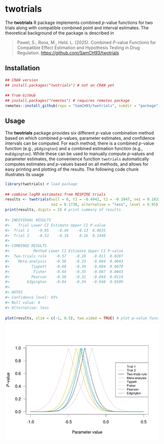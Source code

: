 # twotrials

The **twotrials** R package implements combined *p*-value functions for two
trials along with compatible combined point and interval estimates. The
theoretical background of the package is described in

> Pawel, S., Roos, M., Held. L. (2025). Combined *P*-value Functions for Compatible Effect Estimation and Hypothesis Testing in Drug Regulation. <https://github.com/SamCH93/twotrials>

## Installation

```r
## CRAN version
## install.packages("twotrials") # not on CRAN yet

## from GitHub
## install.packages("remotes") # requires remotes package
remotes::install_github(repo = "SamCH93/twotrials", subdir = "package")
```

## Usage 

The **twotrials** package provides six different *p*-value combination method
based on which combined *p*-values, parameter estimates, and confidence
intervals can be computed. For each method, there is a combined *p*-value
function (e.g., `pEdgington`) and a combined estimation function (e.g.,
`muEdgington`). While these can be used to manually compute *p*-values and
parameter estimates, the convenience function `twotrials` automatically computes
estimates and *p*-values based on all methods, and allows for easy printing and
plotting of the results. The following code chunk illustrates its usage

```r
library(twotrials) # load package

## combine logRR estimates from RESPIRE trials
results <- twotrials(null = 0, t1 = -0.4942, t2 = -0.1847, se1 = 0.1833,
                     se2 = 0.1738, alternative = "less", level = 0.95)
print(results, digits = 2) # print summary of results

#> INDIVIDUAL RESULTS
#>    Trial Lower CI Estimate Upper CI P-value
#>  Trial 1    -0.85    -0.49    -0.13  0.0035
#>  Trial 2    -0.53    -0.18     0.16  0.1440
#> 
#> COMBINED RESULTS
#>           Method Lower CI Estimate Upper CI P-value
#>  Two-trials rule    -0.57    -0.28   -0.011  0.0207
#>    Meta-analysis    -0.58    -0.33   -0.084  0.0043
#>          Tippett    -0.68    -0.39   -0.084  0.0070
#>           Fisher    -0.64    -0.35   -0.087  0.0043
#>          Pearson    -0.58    -0.32   -0.044  0.0114
#>        Edgington    -0.64    -0.34   -0.048  0.0109
#> 
#> NOTES 
#> Confidence level: 95%
#> Null value: 0
#> Alternative: less

plot(results, xlim = c(-1, 0.5), two.sided = TRUE) # plot p-value functions
```
![Plot produced from plotting the twotrials object: Individual trial p-value functions and combined p-value functions based on the two-trials rule, meta-analysis, Tippett's method, Fisher's method, Pearson's method, and Edgington's method.](twotrials.png)

<!-- png(filename = "twotrials.png", width = 1*800, height = 1*600, pointsize = 22); plot(results, xlim = c(-1, 0.5), two.sided = TRUE); dev.off() -->
